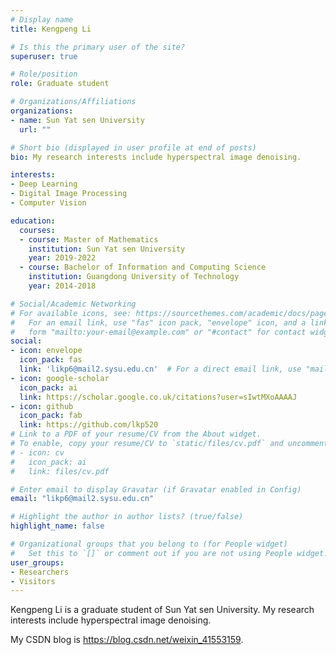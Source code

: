 ```yaml
---
# Display name
title: Kengpeng Li

# Is this the primary user of the site?
superuser: true

# Role/position
role: Graduate student

# Organizations/Affiliations
organizations:
- name: Sun Yat sen University
  url: ""

# Short bio (displayed in user profile at end of posts)
bio: My research interests include hyperspectral image denoising.

interests:
- Deep Learning
- Digital Image Processing
- Computer Vision

education:
  courses:
  - course: Master of Mathematics
    institution: Sun Yat sen University
    year: 2019-2022
  - course: Bachelor of Information and Computing Science
    institution: Guangdong University of Technology
    year: 2014-2018

# Social/Academic Networking
# For available icons, see: https://sourcethemes.com/academic/docs/page-builder/#icons
#   For an email link, use "fas" icon pack, "envelope" icon, and a link in the
#   form "mailto:your-email@example.com" or "#contact" for contact widget.
social:
- icon: envelope
  icon_pack: fas
  link: 'likp6@mail2.sysu.edu.cn'  # For a direct email link, use "mailto:test@example.org".
- icon: google-scholar
  icon_pack: ai
  link: https://scholar.google.co.uk/citations?user=sIwtMXoAAAAJ
- icon: github
  icon_pack: fab
  link: https://github.com/lkp520
# Link to a PDF of your resume/CV from the About widget.
# To enable, copy your resume/CV to `static/files/cv.pdf` and uncomment the lines below.
# - icon: cv
#   icon_pack: ai
#   link: files/cv.pdf

# Enter email to display Gravatar (if Gravatar enabled in Config)
email: "likp6@mail2.sysu.edu.cn"

# Highlight the author in author lists? (true/false)
highlight_name: false

# Organizational groups that you belong to (for People widget)
#   Set this to `[]` or comment out if you are not using People widget.
user_groups:
- Researchers
- Visitors
---
```


Kengpeng Li is a graduate student of Sun Yat sen University. My research interests include hyperspectral image denoising.

My CSDN blog is https://blog.csdn.net/weixin_41553159.
